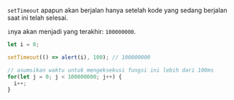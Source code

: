 
`setTimeout` apapun akan berjalan hanya setelah kode yang sedang berjalan saat ini telah selesai.

`i`nya akan menjadi yang terakhir: `100000000`.

```js run
let i = 0;

setTimeout(() => alert(i), 100); // 100000000

// asumsikan waktu untuk mengeksekusi fungsi ini lebih dari 100ms
for(let j = 0; j < 100000000; j++) {
  i++; 
}
```
